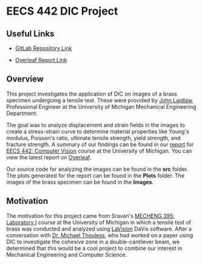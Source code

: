 # EECS 442 DIC Project

## Useful Links
* [GitLab Repository Link](https://gitlab.eecs.umich.edu/balajsra/eecs-442-dic-project/)

* [Overleaf Report Link](https://www.overleaf.com/read/whvdsndzrvqw)

## Overview
This project investigates the application of DIC on images of a brass specimen undergoing a tensile test. These were provided by [John Laidlaw](https://me.engin.umich.edu/people/staff), Professional Engineer at the University of Michigan Mechanical Engineering Department.

The goal was to analyze displacement and strain fields in the images to create a stress-strain curve to determine material properties like Young's modulus, Poisson's ratio, ultimate tensile strength, yield strength, and fracture strength. A summary of our findings can be found in our [report](EECS_442_Computer_Vision_DIC_Project.pdf) for [EECS 442: Computer Vision](https://web.eecs.umich.edu/~fouhey/teaching/EECS442_W19/) course at the University of Michigan. You can view the latest report on [Overleaf](https://www.overleaf.com/read/whvdsndzrvqw).

Our source code for analyzing the images can be found in the **src** folder. The plots generated for the report can be found in the **Plots** folder. The images of the brass specimen can be found in the **Images**.

## Motivation
The motivation for this project came from Sravan's [MECHENG 395: Laboratory I](https://me.engin.umich.edu/academics/courses) course at the University of Michigan in which a tensile test of brass was conducted and analyzed using [LaVision](https://www.lavision.de/en/) DaVis software. After a conversation with [Dr. Michael Thouless](https://me.engin.umich.edu/people/faculty/michael-thouless), who had worked on a paper using DIC to investigate the cohesive zone in a double-cantilever beam, we determined that this would be a cool project to combine our interest in Mechanical Engineering and Computer Science.
